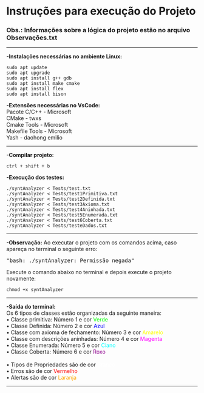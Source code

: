 <h1><b>Instruções para execução do Projeto</b></h1>
<h3><b>Obs.: Informações sobre a lógica do projeto estão no arquivo Observações.txt</b></h3><hr/>

<b>-Instalações necessárias no ambiente Linux:</b>

    sudo apt update
    sudo apt upgrade
    sudo apt install g++ gdb
    sudo apt install make cmake
    sudo apt install flex
    sudo apt install bison

<b>-Extensões necessárias no VsCode:</b>
    <br/>Pacote C/C++ - Microsoft<br/>
    CMake - twxs<br/>
    Cmake Tools - Microsoft<br/>
    Makefile Tools - Microsoft<br/>
    Yash - daohong emilio<hr/>

<b>-Compilar projeto:</b>

    ctrl + shift + b

<b>-Execução dos testes:</b>

    ./syntAnalyzer < Tests/test.txt
    ./syntAnalyzer < Tests/test1Primitiva.txt
    ./syntAnalyzer < Tests/test2Definida.txt
    ./syntAnalyzer < Tests/test3Axioma.txt
    ./syntAnalyzer < Tests/test4Aninhada.txt
    ./syntAnalyzer < Tests/test5Enumerada.txt
    ./syntAnalyzer < Tests/test6Coberta.txt
    ./syntAnalyzer < Tests/testeDados.txt

<hr/> <b>-Observação:</b>
    Ao executar o projeto com os comandos acima, caso apareça no terminal o seguinte erro:<br/> <pre>"bash: ./syntAnalyzer: Permissão negada"</pre>
    Execute o comando abaixo no terminal e depois execute o projeto novamente:

    chmod +x syntAnalyzer

<hr/> <b>-Saída do terminal:<br/></b>
    Os 6 tipos de classes estão organizadas da seguinte maneira:<br/>
    • Classe primitiva: Número 1 e cor <span style="color:#00FF00">Verde</span><br/>
    • Classe Definida: Número 2 e cor <span style="color:#0000FF">Azul</span><br/>
    • Classe com axioma de fechamento: Número 3 e cor <span style="color:#FFFF00">Amarelo</span><br/>
    • Classe com descrições aninhadas: Número 4 e cor <span style="color:#FF00FF">Magenta</span><br/>
    • Classe Enumerada: Número 5 e cor <span style="color:#00FFFF">Ciano</span><br/>
    • Classe Coberta: Número 6 e cor <span style="color:#8D008D">Roxo</span><br/><br/>
    • Tipos de Propriedades são de cor <span style="color:#FFFFFF">Branco</span><br/>
    • Erros são de cor <span style="color:#FF0000">Vermelho</span><br/>
    • Alertas são de cor <span style="color:#FFA500">Laranja</span><hr/>